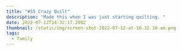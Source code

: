 ```yaml
---
title: "#55 Crazy Quilt"
description: "Made this when I was just starting quilting. "
date: 2022-07-12T14:32:17.290Z
thumbnail: /static/img/screen-shot-2022-07-12-at-10.32.10-am.png
tags:
  - family
---
```

